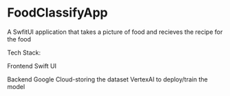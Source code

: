 # FoodClassifyApp
A SwfitUI application that takes a picture of food and recieves the recipe for the food


Tech Stack:

Frontend
  Swift UI

Backend
  Google Cloud-storing the dataset
  VertexAI to deploy/train the model

